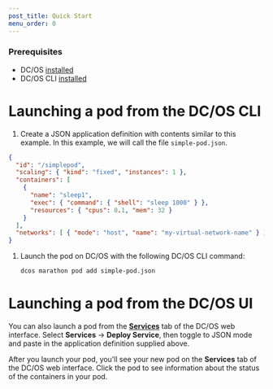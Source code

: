```yaml
---
post_title: Quick Start
menu_order: 0
---
```


### Prerequisites
- DC/OS [installed](/docs/1.9/administration/installing/)
- DC/OS CLI [installed](/docs/1.9/usage/cli/install/)

# Launching a pod from the DC/OS CLI

1. Create a JSON application definition with contents similar to this example. In this example, we will call the file `simple-pod.json`.

  ```json
  {
    "id": "/simplepod",
    "scaling": { "kind": "fixed", "instances": 1 },
    "containers": [
      {
        "name": "sleep1",
        "exec": { "command": { "shell": "sleep 1000" } },
        "resources": { "cpus": 0.1, "mem": 32 }
      }
    ],
    "networks": [ { "mode": "host", "name": "my-virtual-network-name" } ]
  }
  ```

1. Launch the pod on DC/OS with the following DC/OS CLI command:

   ```bash
   dcos marathon pod add simple-pod.json
   ```
  

# Launching a pod from the DC/OS UI

You can also launch a pod from the [**Services**](/docs/1.9/usage/webinterface) tab of the DC/OS web interface. Select **Services** -> **Deploy Service**, then toggle to JSON mode and paste in the application definition supplied above.

After you launch your pod, you’ll see your new pod on the **Services** tab of the DC/OS web interface. Click the pod to see information about the status of the containers in your pod.
